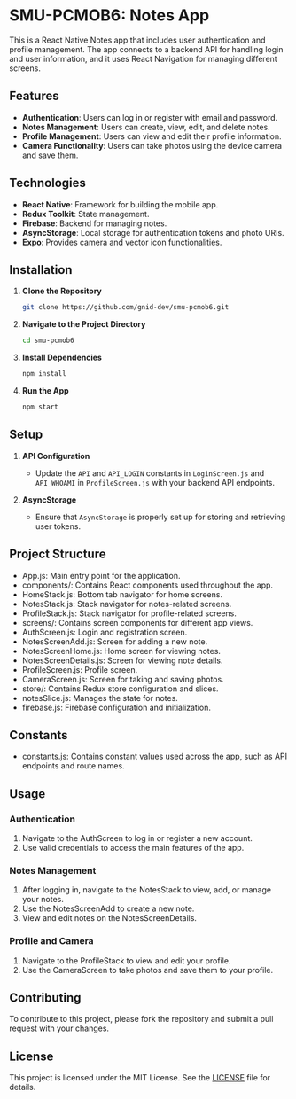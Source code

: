 # SMU-PCMOB6: Notes App

This is a React Native Notes app that includes user authentication and profile management. The app connects to a backend API for handling login and user information, and it uses React Navigation for managing different screens.

## Features

- **Authentication**: Users can log in or register with email and password.
- **Notes Management**: Users can create, view, edit, and delete notes.
- **Profile Management**: Users can view and edit their profile information.
- **Camera Functionality**: Users can take photos using the device camera and save them.

## Technologies

- **React Native**: Framework for building the mobile app.
- **Redux Toolkit**: State management.
- **Firebase**: Backend for managing notes.
- **AsyncStorage**: Local storage for authentication tokens and photo URIs.
- **Expo**: Provides camera and vector icon functionalities.

## Installation

1. **Clone the Repository**

    ```bash
    git clone https://github.com/gnid-dev/smu-pcmob6.git
    ```

2. **Navigate to the Project Directory**

    ```bash
    cd smu-pcmob6
    ```

3. **Install Dependencies**

    ```bash
    npm install
    ```

4. **Run the App**

    ```bash
    npm start
    ```

## Setup

1. **API Configuration**

    - Update the `API` and `API_LOGIN` constants in `LoginScreen.js` and `API_WHOAMI` in `ProfileScreen.js` with your backend API endpoints.

2. **AsyncStorage**

    - Ensure that `AsyncStorage` is properly set up for storing and retrieving user tokens.

## Project Structure

- App.js: Main entry point for the application.
- components/: Contains React components used throughout the app.
- HomeStack.js: Bottom tab navigator for home screens.
- NotesStack.js: Stack navigator for notes-related screens.
- ProfileStack.js: Stack navigator for profile-related screens.
- screens/: Contains screen components for different app views.
- AuthScreen.js: Login and registration screen.
- NotesScreenAdd.js: Screen for adding a new note.
- NotesScreenHome.js: Home screen for viewing notes.
- NotesScreenDetails.js: Screen for viewing note details.
- ProfileScreen.js: Profile screen.
- CameraScreen.js: Screen for taking and saving photos.
- store/: Contains Redux store configuration and slices.
- notesSlice.js: Manages the state for notes.
- firebase.js: Firebase configuration and initialization.

## Constants
- constants.js: Contains constant values used across the app, such as API endpoints and route names.

## Usage

### Authentication

1. Navigate to the AuthScreen to log in or register a new account.
2. Use valid credentials to access the main features of the app.

### Notes Management
1. After logging in, navigate to the NotesStack to view, add, or manage your notes.
2. Use the NotesScreenAdd to create a new note.
3. View and edit notes on the NotesScreenDetails.

### Profile and Camera
1. Navigate to the ProfileStack to view and edit your profile.
2. Use the CameraScreen to take photos and save them to your profile.

## Contributing

To contribute to this project, please fork the repository and submit a pull request with your changes.

## License

This project is licensed under the MIT License. See the [LICENSE](LICENSE) file for details.

